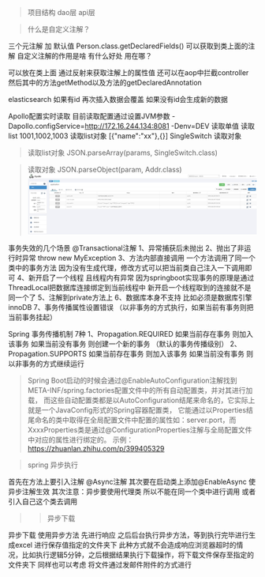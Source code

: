 
> 项目结构 dao层 api层

> 什么是自定义注解？

三个元注解 加 默认值
Person.class.getDeclaredFields()
可以获取到类上面的注解
自定义注解的作用是啥 有什么好处 用在哪？

可以放在类上面 通过反射来获取注解上的属性值
还可以在aop中拦截controller 然后其中的方法getMethod以及方法的getDeclaredAnnotation

elasticsearch 
如果有id 再次插入数据会覆盖 如果没有id会生成新的数据

Apollo配置实时读取 目前读取配置通过设置JVM参数 -Dapollo.configService=http://172.16.244.134:8081 -Denv=DEV
读取单值  读取list  1001,1002,1003  读取list对象 [{"name":"xx"},{}] SingleSwitch 读取对象

> 读取list对象
JSON.parseArray(params, SingleSwitch.class)

> 读取对象
JSON.parseObject(param, Addr.class)
> ![img.png](img.png)


事务失效的几个场景  @Transactional注解
1、异常捕获后未抛出
2、抛出了非运行时异常 throw new MyException
3、方法内部直接调用  一个方法调用了同一个类中的事务方法 因为没有生成代理，修改方式可以把当前类自己注入一下调用即可
4、新开启了一个线程 且线程内有异常
  因为springboot实现事务的原理是通过ThreadLocal把数据库连接绑定到当前线程中 新开启一个线程取到的连接就不是同一个了
5、注解到private方法上
6、数据库本身不支持  比如必须是数据库引擎 innoDB
7、事务传播属性设置错误 （以非事务的方式执行，如果当前有事务则把当前事务挂起）

Spring 事务传播机制 7种
1、Propagation.REQUIRED 如果当前存在事务 则加入该事务 如果当前没有事务 则创建一个新的事务 （默认的事务传播级别）
2、Propagation.SUPPORTS 如果当前存在事务 则加入该事务 如果当前没有事务 则以非事务的方式继续运行

> Spring Boot启动的时候会通过@EnableAutoConfiguration注解找到META-INF/spring.factories配置文件中的所有自动配置类，并对其进行加载，
> 而这些自动配置类都是以AutoConfiguration结尾来命名的，它实际上就是一个JavaConfig形式的Spring容器配置类，
> 它能通过以Properties结尾命名的类中取得在全局配置文件中配置的属性如：server.port，而XxxxProperties类是通过@ConfigurationProperties注解与全局配置文件中对应的属性进行绑定的。
   示例： https://zhuanlan.zhihu.com/p/399405329

>  spring 异步执行

首先在方法上要引入注解 @Async注解  其次要在启动类上添加@EnableAsync 使异步注解生效
其次注意：异步要使用代理类 所以不能在同一个类中进行调用 或者引入自己这个类去调用

>> 异步下载

异步下载 使用异步方法 先进行响应 之后后台执行异步方法，等到执行完毕进行生成excel 进行保存值指定的文件夹下
此种方式就不会造成响应浏览器超时的情况，比如执行逻辑5分钟，之后根据结果执行下载操作，将下载文件保存至指定的文件夹下
同样也可以考虑 将文件通过发邮件附件的方式进行























